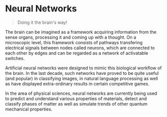 # Neural Networks

> Doing it the brain's way!

The brain can be imagined as a framework acquiring information from the sense organs, processing it and coming up with a thought. 
On a microscopic level, this framework consists of pathways transfering electrical signals between nodes called neurons, which are connected to each other by edges and can be regarded as a network of activatable switches.

Artificial neural networks were designed to mimic this biological workflow of the brain. 
In the last decade, such networks have proved to be quite useful (and popular) in classifying images, in natural language processing as well as have displayed extra-ordinary results in certain competitive games.

In the area of physical sciences, neural networks are currently being used to predict and understand various properties of materials, detect and classify phases of matter as well as simulate trends of other quantum mechanical properties.